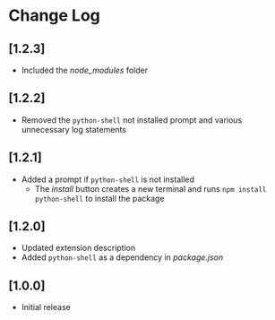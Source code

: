 # Change Log

## [1.2.3]
- Included the *node_modules* folder

## [1.2.2]
- Removed the `python-shell` not installed prompt and various unnecessary log statements

## [1.2.1]
- Added a prompt if `python-shell` is not installed
  - The *install* button creates a new terminal and runs `npm install python-shell` to install the package

## [1.2.0]
- Updated extension description
- Added `python-shell` as a dependency in *package.json*

## [1.0.0]
- Initial release